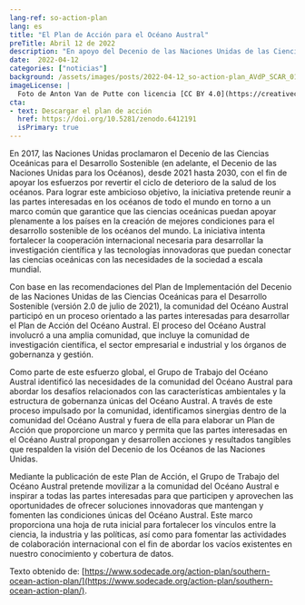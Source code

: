 ```yaml
---
lang-ref: so-action-plan
lang: es
title: "El Plan de Acción para el Océano Austral"
preTitle: Abril 12 de 2022
description: "En apoyo del Decenio de las Naciones Unidas de las Ciencias Oceánicas para el Desarrollo Sostenible"
date:  2022-04-12
categories: ["noticias"]
background: /assets/images/posts/2022-04-12_so-action-plan_AVdP_SCAR_0121.jpg
imageLicense: |
  Foto de Anton Van de Putte con licencia [CC BY 4.0](https://creativecommons.org/licenses/by/4.0/)
cta:
- text: Descargar el plan de acción
  href: https://doi.org/10.5281/zenodo.6412191
  isPrimary: true
---
```


En 2017, las Naciones Unidas proclamaron el Decenio de las Ciencias Oceánicas para el Desarrollo Sostenible (en adelante, el Decenio de las Naciones Unidas para los Océanos), desde 2021 hasta 2030, con el fin de apoyar los esfuerzos por revertir el ciclo de deterioro de la salud de los océanos. Para lograr este ambicioso objetivo, la iniciativa pretende reunir a las partes interesadas en los océanos de todo el mundo en torno a un marco común que garantice que las ciencias oceánicas puedan apoyar plenamente a los países en la creación de mejores condiciones para el desarrollo sostenible de los océanos del mundo. La iniciativa intenta fortalecer la cooperación internacional necesaria para desarrollar la investigación científica y las tecnologías innovadoras que puedan conectar las ciencias oceánicas con las necesidades de la sociedad a escala mundial.

Con base en las recomendaciones del Plan de Implementación del Decenio de las Naciones Unidas de las Ciencias Oceánicas para el Desarrollo Sostenible (versión 2.0 de julio de 2021), la comunidad del Océano Austral participó en un proceso orientado a las partes interesadas para desarrollar el Plan de Acción del Océano Austral. El proceso del Océano Austral involucró a una amplia comunidad, que incluye la comunidad de investigación científica, el sector empresarial e industrial y los órganos de gobernanza y gestión.

Como parte de este esfuerzo global, el Grupo de Trabajo del Océano Austral identificó las necesidades de la comunidad del Océano Austral para abordar los desafíos relacionados con las características ambientales y la estructura de gobernanza únicas del Océano Austral. A través de este proceso impulsado por la comunidad, identificamos sinergias dentro de la comunidad del Océano Austral y fuera de ella para elaborar un Plan de Acción que proporcione un marco y permita que las partes interesadas en el Océano Austral propongan y desarrollen acciones y resultados tangibles que respalden la visión del Decenio de los Océanos de las Naciones Unidas.

Mediante la publicación de este Plan de Acción, el Grupo de Trabajo del Océano Austral pretende movilizar a la comunidad del Océano Austral e inspirar a todas las partes interesadas para que participen y aprovechen las oportunidades de ofrecer soluciones innovadoras que mantengan y fomenten las condiciones únicas del Océano Austral. Este marco proporciona una hoja de ruta inicial para fortalecer los vínculos entre la ciencia, la industria y las políticas, así como para fomentar las actividades de colaboración internacional con el fin de abordar los vacíos existentes en nuestro conocimiento y cobertura de datos.

Texto obtenido de: [https://www.sodecade.org/action-plan/southern-ocean-action-plan/](https://www.sodecade.org/action-plan/southern-ocean-action-plan/).
